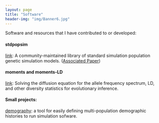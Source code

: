 ```yaml
---
layout: page
title: "Software"
header-img: "img/Banner6.jpg"
---
```


Software and resources that I have contributed to or developed:

#### stdpopsim
[link](https://github.com/popsim-consortium/stdpopsim):
A community-maintained library of standard simulation population genetic
simulation models. ([Associated Paper](https://doi.org/10.1101/2019.12.20.885129))

#### moments and moments-LD
[link](https://bitbucket.org/simongravel/moments/src/master/):
Solving the diffusion equation for the allele frequency spectrum, LD, and other diversity
statistics for evolutionary inference.

#### Small projects:
[demography](https://github.com/apragsdale/demography/issues): a tool for easily defining
multi-population demographic histories to run simulation sofware.  
